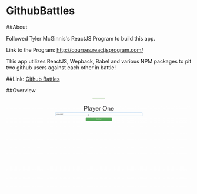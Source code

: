 # GithubBattles

##About

Followed Tyler McGinnis's ReactJS Program to build this app. 

Link to the Program: http://courses.reactjsprogram.com/

This app utilizes ReactJS, Wepback, Babel and various NPM packages to pit two github users against each other in battle!

##Link:
[Github Battles](https://git-battles.herokuapp.com/)

##Overview

![example](public/gitbattles.gif)